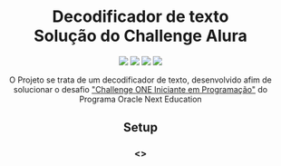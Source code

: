 <h1 align="center"> Decodificador de texto<br>Solução do Challenge Alura </h1>
<p align="center">
  <img src="https://img.shields.io/github/last-commit/LukasTavares1/Decodificador-Challenge-Alura?style=for-the-badge&logo=git">
  <img src="https://img.shields.io/badge/Language-JavaScript-yellow?style=for-the-badge&logo=javascript">
  <img src="https://img.shields.io/badge/Status-Conclu%C3%ADdo-success?style=for-the-badge">
  <img src="https://img.shields.io/github/stars/camilafernanda?style=social">
</p>

<p align="center">
 O Projeto se trata de um decodificador de texto, desenvolvido afim de solucionar o desafio <a href="https://www.alura.com.br/challenges/challenge-one-logica">"Challenge ONE Iniciante em Programação"</a> do Programa Oracle Next Education
</p>

<h2 align="center">Setup</h2>

<h3 align="center"><>

